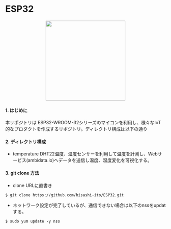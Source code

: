 # ESP32　

<p align="center">
<img src="https://user-images.githubusercontent.com/8604827/61838732-a154f280-aec5-11e9-8a4f-1753364755c8.png" width="250px">
</p>

#### 1. はじめに  
本リポジトリは ESP32-WROOM-32シリーズのマイコンを利用し、様々なIoT 的なプロダクトを作成するリポジトリ。ディレクトリ構成は以下の通り

#### 2. ディレクトリ構成  
* temperature
DHT22温度、湿度センサーを利用して温度を計測し、Webサービス(ambidata.io)へデータを送信し温度、湿度変化を可視化する。

#### 3. git clone 方法

* clone URLに直書き
```
$ git clone https://github.com/hisashi-ito/ESP32.git
```
* ネットワーク設定が完了しているが、通信できない場合は以下のnssをupdatする。  
```
$ sudo yum update -y nss
